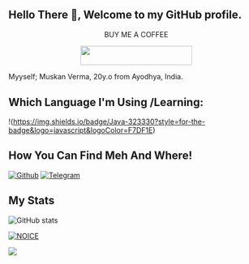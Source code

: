 ## Hello There :wave:, Welcome to my GitHub profile.

<p align="center">BUY ME A COFFEE</p>
<p align="center"><a href="https://cwallet.com/t/6WRU66R5"> <img src="https://img.shields.io/badge/Buy%20Me%20Coffe-green?style=for-the-badge&logo=bitcoin" width="220" height="38.45"/></a></p>


Myyself; Muskan Verma, 20y.o from Ayodhya, India.



## Which Language I'm Using /Learning:

!(https://img.shields.io/badge/Java-323330?style=for-the-badge&logo=javascript&logoColor=F7DF1E)


## How You Can Find Meh And Where!

[![Github](https://img.shields.io/badge/-Github-181717?style=for-the-badge&logo=Github&logoColor=white)](https://github.com/iamuskanverma)
[![Telegram](https://img.shields.io/badge/Telegram-2CA5E0?style=for-the-badge&logo=telegram&logoColor=white)](https://telegram.me/iamuskan_verma)

## My Stats
![ GitHub stats](https://github-readme-stats.vercel.app/api?username=iamuskanverma&show_icons=true&theme=radical)

[![NOICE](https://github-readme-stats.vercel.app/api/top-langs/?username=iamuskanverma&layout=compact&theme=midnight-purple&hide=Css)](https://github.com/ITZ-ZAID)

![](https://visitor-badge.laobi.icu/badge?page_id=iamuskanverma)
